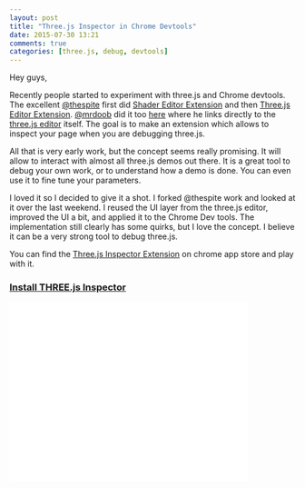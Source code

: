 ```yaml
---
layout: post
title: "Three.js Inspector in Chrome Devtools"
date: 2015-07-30 13:21
comments: true
categories: [three.js, debug, devtools]
---
```


Hey guys, 

Recently people started to experiment with three.js and Chrome devtools. The excellent [@thespite](https://twitter.com/thespite) first did [Shader Editor Extension](https://github.com/spite/ShaderEditorExtension) and then [Three.js Editor Extension](https://twitter.com/thespite/status/624256879766712320). [@mrdoob](https://twitter.com/mrdoob) did it too [here](https://twitter.com/mrdoob/status/616042217464012800) where he links directly to the [three.js editor](http://threejs.org/editor) itself. The goal is to make an extension which allows to inspect your page when you are debugging three.js. 

All that is very early work, but the concept seems really promising. It will allow to interact with almost all three.js demos out there. It is a great tool to debug your own work, or to understand how a demo is done. You can even use it to fine tune your parameters.

I loved it so I decided to give it a shot. I forked @thespite work and looked at it over the last weekend. I reused the UI layer from the three.js editor, improved the UI a bit, and applied it to the Chrome Dev tools. The implementation still clearly has some quirks, but I love the concept. I believe it can be a very strong tool to debug three.js. 

You can find the [Three.js Inspector Extension](https://chrome.google.com/webstore/detail/threejs-inspector/dnhjfclbfhcbcdfpjaeacomhbdfjbebi) on chrome app store and play with it.


### [Install THREE.js Inspector](https://chrome.google.com/webstore/detail/threejs-inspector/dnhjfclbfhcbcdfpjaeacomhbdfjbebi)

<iframe width="420" height="315" src="//www.youtube.com/embed/0GQlp9IdLjM" frameborder="0" allowfullscreen></iframe>
